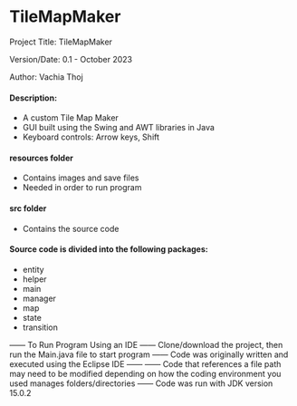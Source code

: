 # TileMapMaker
Project Title: TileMapMaker

Version/Date: 0.1 - October 2023

Author: Vachia Thoj

#### Description: 
- A custom Tile Map Maker
- GUI built using the Swing and AWT libraries in Java
- Keyboard controls: Arrow keys, Shift

#### resources folder
- Contains images and save files
- Needed in order to run program

#### src folder
- Contains the source code

#### Source code is divided into the following packages:
- entity
- helper
- main
- manager
- map
- state
- transition

—— To Run Program Using an IDE —— Clone/download the project, then run the Main.java file to start program
—— Code was originally written and executed using the Eclipse IDE ——
—— Code that references a file path may need to be modified depending on how the coding environment you used manages folders/directories
—— Code was run with JDK version 15.0.2
